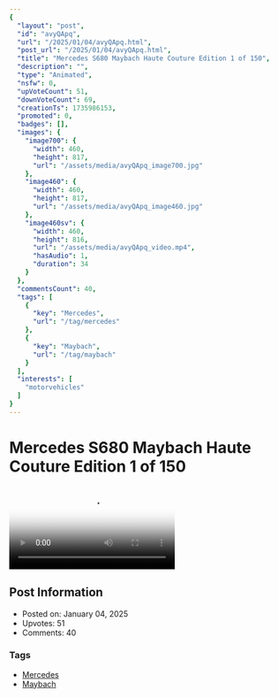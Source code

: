 ```yaml
---
{
  "layout": "post",
  "id": "avyQApq",
  "url": "/2025/01/04/avyQApq.html",
  "post_url": "/2025/01/04/avyQApq.html",
  "title": "Mercedes S680 Maybach Haute Couture Edition 1 of 150",
  "description": "",
  "type": "Animated",
  "nsfw": 0,
  "upVoteCount": 51,
  "downVoteCount": 69,
  "creationTs": 1735986153,
  "promoted": 0,
  "badges": [],
  "images": {
    "image700": {
      "width": 460,
      "height": 817,
      "url": "/assets/media/avyQApq_image700.jpg"
    },
    "image460": {
      "width": 460,
      "height": 817,
      "url": "/assets/media/avyQApq_image460.jpg"
    },
    "image460sv": {
      "width": 460,
      "height": 816,
      "url": "/assets/media/avyQApq_video.mp4",
      "hasAudio": 1,
      "duration": 34
    }
  },
  "commentsCount": 40,
  "tags": [
    {
      "key": "Mercedes",
      "url": "/tag/mercedes"
    },
    {
      "key": "Maybach",
      "url": "/tag/maybach"
    }
  ],
  "interests": [
    "motorvehicles"
  ]
}
---
```


# Mercedes S680 Maybach Haute Couture Edition 1 of 150

<video controls playsinline loop poster="/assets/media/avyQApq_image460.jpg">
  <source src="/assets/media/avyQApq_video.mp4" type="video/mp4">
  Your browser does not support the video tag.
</video>

## Post Information

- Posted on: January 04, 2025
- Upvotes: 51
- Comments: 40

### Tags

- [Mercedes](/tag/Mercedes)
- [Maybach](/tag/Maybach)
